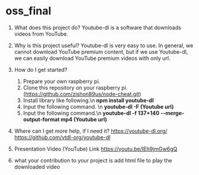 # oss_final

1. What does this project do? 
   Youtube-dl is a software that downloads videos from YouTube.

2. Why is this project useful? 
   Youtube-dl is very easy to use. 
   In general, we cannot download YouTube premium content, but if we use Youtube-dl, we can easily download YouTube premium videos with only url.
   
3. How do I get started?
   1) Prepare your own raspberry pi. 
   2) Clone this repository on your raspberry pi.
      (https://github.com/zishon89us/node-cheat.git)
   3) Install library like following.\n
      **npm install youtube-dl**
   4) Input the following command. \n
      **youtube-dl -F (Youtube url)**
   5) Input the following command.\n
      **youtube-dl -f 137+140 --merge-output-format mp4 (Youtube url)**
      
4. Where can I get more help, if I need it? 
   https://youtube-dl.org/
   https://github.com/ytdl-org/youtube-dl
   
5. Presentation Video (YouTube) Link
   https://youtu.be/IEh9jmGw6gQ
   
6. what your contribution to your project is
   add html file to play the downloaded video
